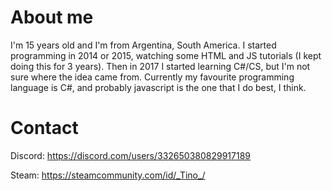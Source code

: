 # About me

I'm 15 years old and I'm from Argentina, South America.
I started programming in 2014 or 2015, watching some HTML and JS tutorials (I kept doing this for 3 years).
Then in 2017 I started learning C#/CS, but I'm not sure where the idea came from.
Currently my favourite programming language is C#, and probably javascript is the one that I do best, I think.

# Contact

Discord: https://discord.com/users/332650380829917189

Steam: https://steamcommunity.com/id/_Tino_/
